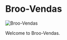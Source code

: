 # Broo-Vendas

![Broo-Vendas](https://path-to-your-image.com/image.png)

Welcome to Broo-Vendas.

<!-- Meta tags for social media -->
<meta property="og:title" content="Broo-Vendas">
<meta property="og:description" content="Welcome to Broo-Vendas.">
<meta property="og:image" content="/fotos/ChatGPT Image 3_04_2025, 15_27_56.png">
<meta property="og:url" content="https://github.com/GEtreadY-bit/Broo-Vendas">
<meta name="twitter:card" content="summary_large_image">
